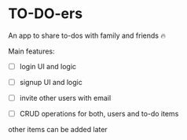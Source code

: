 # TO-DO-ers

An app to share to-dos with family and friends 🔥

Main features:

- [ ] login UI and logic

- [ ] signup UI and logic

- [ ] invite other users with email

- [ ] CRUD operations for both, users and to-do items

other items can be added later
